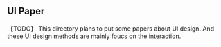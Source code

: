 ## UI Paper ##

【TODO】 This directory plans to put some papers about UI design.
And these UI design methods are mainly foucs on the interaction.




    


